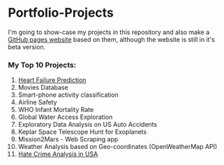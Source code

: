 # Portfolio-Projects

I'm going to show-case my projects in this repository and also make a [GitHub pages website](https://yogi-ds.github.io/portfolio/) based on them, although the website is still in it's beta version.

### My Top 10 Projects:
1. [Heart Failure Prediction](https://github.com/Yogi-DS/Portfolio-Projects/tree/main/Heart%20Failure%20Prediction%20Model)
2. Movies Database
3. Smart-phone activity classification
4. Airline Safety
5. WHO Infant Mortality Rate
6. Global Water Access Exploration
7. Exploratory Data Analysis on US Auto Accidents
8. Keplar Space Telescope Hunt for Exoplanets
9. Mission2Mars - Web Scraping app
10. Weather Analysis based on Geo-coordinates (OpenWeatherMap API)
11. [Hate Crime Analysis in USA](https://github.com/Yogi-DS/Portfolio-Projects/tree/main/Hate%20Crime%20in%20US)
